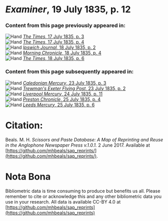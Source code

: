 # *Examiner*, 19 July 1835, p. 12  
  
### Content from this page previously appeared in:  
![Hand](http://scissorsandpaste.net/wp-content/uploads/2017/06/smallhandpointer.png) [*The Times*, 17 July 1835, p. 3](https://mhbeals.github.io/sap_html/The-Times/The-Times-17-July-1835-p-3)  
![Hand](http://scissorsandpaste.net/wp-content/uploads/2017/06/smallhandpointer.png) [*The Times*, 17 July 1835, p. 4](https://mhbeals.github.io/sap_html/The-Times/The-Times-17-July-1835-p-4)  
![Hand](http://scissorsandpaste.net/wp-content/uploads/2017/06/smallhandpointer.png) [*Ipswich Journal*, 18 July 1835, p. 2](https://mhbeals.github.io/sap_html/Ipswich-Journal/Ipswich-Journal-18-July-1835-p-2)  
![Hand](http://scissorsandpaste.net/wp-content/uploads/2017/06/smallhandpointer.png) [*Morning Chronicle*, 18 July 1835, p. 4](https://mhbeals.github.io/sap_html/Morning-Chronicle/Morning-Chronicle-18-July-1835-p-4)  
![Hand](http://scissorsandpaste.net/wp-content/uploads/2017/06/smallhandpointer.png) [*The Times*, 18 July 1835, p. 6](https://mhbeals.github.io/sap_html/The-Times/The-Times-18-July-1835-p-6)  
  
### Content from this page subsequently appeared in:  
![Hand](http://scissorsandpaste.net/wp-content/uploads/2017/06/smallhandpointer.png) [*Caledonian Mercury*, 23 July 1835, p. 3](https://mhbeals.github.io/sap_html/Caledonian-Mercury/Caledonian-Mercury-23-July-1835-p-3)  
![Hand](http://scissorsandpaste.net/wp-content/uploads/2017/06/smallhandpointer.png) [*Trewman's Exeter Flying Post*, 23 July 1835, p. 2](https://mhbeals.github.io/sap_html/Trewman's-Exeter-Flying-Post/Trewman's-Exeter-Flying-Post-23-July-1835-p-2)  
![Hand](http://scissorsandpaste.net/wp-content/uploads/2017/06/smallhandpointer.png) [*Liverpool Mercury*, 24 July 1835, p. 11](https://mhbeals.github.io/sap_html/Liverpool-Mercury/Liverpool-Mercury-24-July-1835-p-11)  
![Hand](http://scissorsandpaste.net/wp-content/uploads/2017/06/smallhandpointer.png) [*Preston Chronicle*, 25 July 1835, p. 4](https://mhbeals.github.io/sap_html/Preston-Chronicle/Preston-Chronicle-25-July-1835-p-4)  
![Hand](http://scissorsandpaste.net/wp-content/uploads/2017/06/smallhandpointer.png) [*Leeds Mercury*, 25 July 1835, p. 6](https://mhbeals.github.io/sap_html/Leeds-Mercury/Leeds-Mercury-25-July-1835-p-6)  


# Citation: 

Beals. M. H. *Scissors and Paste Database: A Map of Reprinting and Reuse in the Anglophone Newspaper Press v.1.0.1.* 2 June 2017. Available at [https://github.com/mhbeals/sap_reprints/](https://github.com/mhbeals/sap_reprints/). 

# Nota Bona

Bibliometric data is time consuming to produce but benefits us all. Please remember to cite or acknowledge this and any other bibliometric data you use in your research. All data is available CC-BY 4.0 at [https://github.com/mhbeals/sap_reprints](https://github.com/mhbeals/sap_reprints)